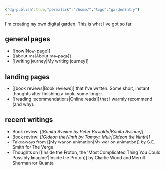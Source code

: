 ```yaml
---
{"dg-publish":true,"permalink":"/home/","tags":"gardenEntry"}
---
```


<p class="introduction">I'm creating my own <a href="https://cagrimmett.com/notes/2020/11/08/what-are-digital-gardens/" target="_blank">digital garden</a>. This is what I've got so far.</p>

## general pages
- [[now\|Now-page]]
- [[about me\|About me-page]]
- [[writing journey\|My writing journey]]

## landing pages
- [[book reviews\|Book reviews]] that I've written. Some short, instant thoughts after finishing a book, some longer.
- [[reading recommendations\|Online reads]] that I warmly recommend (and why).

## recent writings
- Book review: _[[Bonita Avenue by Peter Buwalda\|Bonita Avenue]]_
- Book review: _[[Gideon the Ninth by Tamsyn Muir\|Gideon the Ninth]]_
- Takeaways from [[My war on animation\|My war on animation]] by S.E. Smith for The Verge
- Thoughts on [[Inside the Proton, the 'Most Complicated Thing You Could Possibly Imagine'\|Inside the Proton]] by Charlie Wood and Merrill Sherman for Quanta